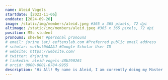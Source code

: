 ```yaml
---
name: Aleid Vogels
startdate: [2023-11-06]
enddate: [2024-09-26]
image: /static/img/members/aleid.jpeg #365 x 365 pixels, 72 dpi
altimage: /static/img/members/aleid.jpeg #365 x 365 pixels, 72 dpi
position: MSc student
pronouns: she/her #personal pronouns
# email: jorine (at) eeftenslab.com #Preferred public email address
# scholar: vufhst0AAAAJ #Google Scholar User ID
# website: https://website.com/
# twitter: drjorine
# linkedin: aleid-vogels-48b290261
# orcid: 0000-0001-6784-9955
description: "Hi All! My name is Aleid, I am currently doing my Master's degree in Chemistry of Life, and have studied Molecular Life Sciences here in Nijmegen. My internship here at the Eeftens lab will take from November to July. During this time I will focus on the binding of a particular recruiter to DNA. My interests match this internship very well: I like to dive deep into the interactions of biomolecules and would like to find out precisely how and why they behave certain ways. Other interests I have are running and reading, and you can count on me to always have a creative project in the works."
---
```

